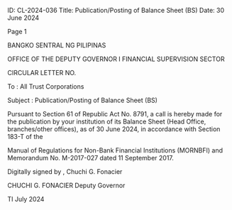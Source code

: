 ID: CL-2024-036
Title: Publication/Posting of Balance Sheet (BS)
Date: 30 June 2024

Page 1

BANGKO SENTRAL NG PILIPINAS

OFFICE OF THE DEPUTY GOVERNOR I FINANCIAL SUPERVISION SECTOR

CIRCULAR LETTER NO.

To : All Trust Corporations

Subject : Publication/Posting of Balance Sheet (BS)

Pursuant to Section 61 of Republic Act No. 8791, a call is hereby made for the publication by your institution of its Balance Sheet (Head Office, branches/other offices), as of 30 June 2024, in accordance with Section 183-T of the

Manual of Regulations for Non-Bank Financial Institutions (MORNBFI) and Memorandum No. M-2017-027 dated 11 September 2017.

Digitally signed by , Chuchi G. Fonacier

CHUCHI G. FONACIER Deputy Governor

TI July 2024